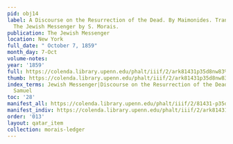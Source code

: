 ```yaml
---
pid: obj14
label: A Discourse on the Resurrection of the Dead. By Maimonides. Translated for
  The Jewish Messenger by S. Morais.
publication: The Jewish Messenger
location: New York
full_date: " October 7, 1859"
month_day: 7-Oct
volume-notes:
year: '1859'
full: https://colenda.library.upenn.edu/phalt/iiif/2/ark81431p35d8nw83%2FSHA256E-s8047746--288285d198cce0467800fef9234c7f7f3fcce19bd504c997eaaed6a64ad4667b.jpeg/full/3500,/0/default.jpg
thumb: https://colenda.library.upenn.edu/phalt/iiif/2/ark81431p35d8nw83%2FSHA256E-s8047746--288285d198cce0467800fef9234c7f7f3fcce19bd504c997eaaed6a64ad4667b.jpeg/full/!200,200/0/default.jpg
index_terms: Jewish Messenger|Discourse on the Resurrection of the Dead|Reggio, Isaac
  Samuel
toc: '28'
manifest_all: https://colenda.library.upenn.edu/phalt/iiif/2/81431-p35d8nw83/manifest
manifest_indiv: https://colenda.library.upenn.edu/phalt/iiif/2/ark81431p35d8nw83%2FSHA256E-s8047746--288285d198cce0467800fef9234c7f7f3fcce19bd504c997eaaed6a64ad4667b.jpeg
order: '013'
layout: qatar_item
collection: morais-ledger
---
```

